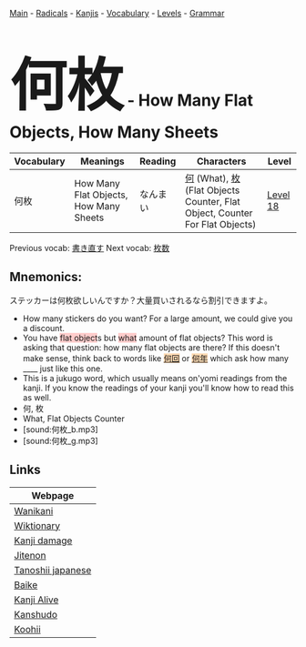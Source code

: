<style> bigfont {font-size: 100px}</style>
[Main](../README.md) -
[Radicals](../radicals.md) -
[Kanjis](../kanjis.md) -
[Vocabulary](../vocabulary.md) -
[Levels](../levels.md) -
[Grammar](../grammar.md)
# <bigfont> 何枚</bigfont> - How Many Flat Objects, How Many Sheets 

| Vocabulary | Meanings | Reading | Characters | Level |
| --- | --- | --- | --- | --- |
| 何枚 | How Many Flat Objects, How Many Sheets | なんまい |  [何](../kanjis/何.md) (What), [枚](../kanjis/枚.md) (Flat Objects Counter, Flat Object, Counter For Flat Objects) | [Level 18](../levels/wk_level18.md) |

Previous vocab: [書き直す](書き直す.md) Next vocab: [枚数](枚数.md) 

## Mnemonics:
ステッカーは何枚欲しいんですか？大量買いされるなら割引できますよ。
* How many stickers do you want? For a large amount, we could give you a discount.
* You have <span style="background-color:#ffcccb"> flat object</span>s but <span style="background-color:#ffcccb"> what</span> amount of flat objects? This word is asking that question: how many flat objects are there? If this doesn't make sense, think back to words like <span style="background-color:#fed8b1"> [何回](https://jisho.org/search/何回)</span> or <span style="background-color:#fed8b1"> [何年](https://jisho.org/search/何年)</span> which ask how many ____ just like this one.
* This is a jukugo word, which usually means on'yomi readings from the kanji. If you know the readings of your kanji you'll know how to read this as well.
* 何, 枚
* What, Flat Objects Counter
* [sound:何枚_b.mp3]
* [sound:何枚_g.mp3]


## Links 

| Webpage |
| --- |
| [Wanikani          ](https://www.wanikani.com/kanji/何枚) |
| [Wiktionary        ](https://en.wiktionary.org/wiki/何枚) |
| [Kanji damage      ](http://www.kanjidamage.com/kanji/search?utf8=✓&q=何枚) |
| [Jitenon           ](https://jitenon.com/kanji/何枚) |
| [Tanoshii japanese ](https://www.tanoshiijapanese.com/dictionary/kanji.cfm?k=何枚) |
| [Baike             ](https://baike.baidu.com/item/何枚) |
| [Kanji Alive       ](https://app.kanjialive.com/何枚) |
| [Kanshudo          ](https://www.kanshudo.com/searchmn?q=何枚) |
| [Koohii            ](https://kanji.koohii.com/study/kanji/何枚) |
